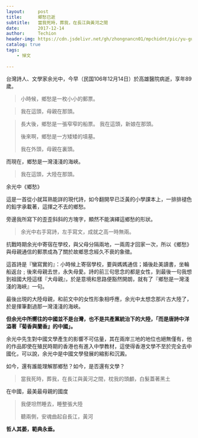 ```yaml
---
layout:     post   				   
title:      鄉愁已逝				 
subtitle:   當我死時，葬我，在長江與黃河之間
date:       2017-12-14 				
author:     Techion
header-img: https://cdn.jsdelivr.net/gh/zhongnancn01/mpchidnt/pic/yu-guang-zhong.jpeg
catalog: true 						
tags:								
    - 悼文
    
---
```


台灣詩人、文學家余光中，今早（民国106年12月14日）於高雄醫院病逝，享年89歲。

> 小時候，鄉愁是一枚小小的郵票。
   
>    我在這頭，母親在那頭。
 
>  長大後，鄉愁是一張窄窄的船票。
> 我在這頭，新娘在那頭。
> 
> 後來啊，鄉愁是一方矮矮的墳墓。
> 
> 我在外頭，母親在裏頭。
> 
而現在，鄉愁是一灣淺淺的海峽。

> 我在這頭，大陸在那頭。
> 
余光中《鄉愁》

這是一首從小就耳熟能詳的現代詩，如今翻開早已泛黃的小學課本上，一排排褪色的鉛字承載著，這揮之不去的鄉愁。

旁邊我所寫下的歪歪斜斜的方塊字，顯然不能演繹這鄉愁的形狀。

> 余光中右手寫詩，左手寫文，成就之高一時無兩。

抗戰時期余光中寄宿在學校，與父母分隔兩地，一兩周才回家一次，所以《鄉愁》與母親通信的郵票成為了關於故鄉思念經久不衰的象徵。

這首詩是『蠻寫實的』：小時候上寄宿學校，要與媽媽通信；婚後赴美讀書，坐輪船返台﹔後來母親去世，永失母愛。詩的前三句思念的都是女性，到最後一句我想到祖國大陸這樣『大母親』，於是意境和思路便豁然開朗，就有了『鄉愁是一灣淺淺的海峽』一句。

最後出現的大陸母親，和前文中的女性形象相呼應，余光中太想念那片古大陸了，於是揮筆劃過那一灣淺淺的海峽。

**但余光中所嚮往的中國並不是台灣，也不是共產黨統治下的大陸，「而是唐詩中洋溢著『菊香與蘭香』的中國」。**

余光中先生對中國文學產生的影響不可估量，其在兩岸三地的地位也絕無僅有，他的作品即使在殖民時期的香港也有進入中學教材，這使得香港文學不至於完全去中國化，可以說，余光中是中國文學發展的縮影和沉澱。

如今，還有誰能理解那鄉愁？如今，是否還有文學？

> 當我死時，葬我，在長江與黃河之間，枕我的頭顱，白髮蓋著黑土
> 
在中國，最美最母親的國度

> 我便坦然睡去，睡整張大陸
> 
> 聽兩側，安魂曲起自長江，黃河

**哲人其萎，範典永垂。**